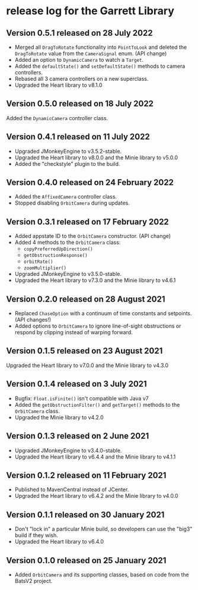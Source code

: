 # release log for the Garrett Library

## Version 0.5.1 released on 28 July 2022

+ Merged all `DragToRotate` functionality into `PointToLook` and deleted the
  `DragToRotate` value from the `CameraSignal` enum. (API change)
+ Added an option to `DynamicCamera` to watch a `Target`.
+ Added the `defaultState()` and `setDefaultState()` methods
  to camera controllers.
+ Rebased all 3 camera controllers on a new superclass.
+ Upgraded the Heart library to v8.1.0

## Version 0.5.0 released on 18 July 2022

Added the `DynamicCamera` controller class.

## Version 0.4.1 released on 11 July 2022

+ Upgraded JMonkeyEngine to v3.5.2-stable.
+ Upgraded the Heart library to v8.0.0 and the Minie library to v5.0.0
+ Added the "checkstyle" plugin to the build.

## Version 0.4.0 released on 24 February 2022

+ Added the `AffixedCamera` controller class.
+ Stopped disabling `OrbitCamera` during updates.

## Version 0.3.1 released on 17 February 2022

+ Added appstate ID to the `OrbitCamera` constructor. (API change)
+ Added 4 methods to the `OrbitCamera` class:
  + `copyPreferredUpDirection()`
  + `getObstructionResponse()`
  + `orbitRate()`
  + `zoomMultiplier()`
+ Upgraded JMonkeyEngine to v3.5.0-stable.
+ Upgraded the Heart library to v7.3.0 and the Minie library to v4.6.1

## Version 0.2.0 released on 28 August 2021

+ Replaced `ChaseOption` with a continuum of time constants and setpoints.
  (API changes!)
+ Added options to `OrbitCamera` to ignore line-of-sight obstructions
  or respond by clipping instead of warping forward.

## Version 0.1.5 released on 23 August 2021

Upgraded the Heart library to v7.0.0 and the Minie library to v4.3.0

## Version 0.1.4 released on 3 July 2021

+ Bugfix: `Float.isFinite()` isn't compatible with Java v7
+ Added the `getObstructionFilter()` and `getTarget()` methods
  to the `OrbitCamera` class.
+ Upgraded the Minie library to v4.2.0

## Version 0.1.3 released on 2 June 2021

+ Upgraded JMonkeyEngine to v3.4.0-stable.
+ Upgraded the Heart library to v6.4.4 and the Minie library to v4.1.1

## Version 0.1.2 released on 11 February 2021

+ Published to MavenCentral instead of JCenter.
+ Upgraded the Heart library to v6.4.2 and the Minie library to v4.0.0

## Version 0.1.1 released on 30 January 2021

+ Don't "lock in" a particular Minie build, so developers can use the "big3"
  build if they wish.
+ Upgraded the Heart library to v6.4.0

## Version 0.1.0 released on 25 January 2021

+ Added `OrbitCamera` and its supporting classes, based on code
  from the BatsV2 project.
